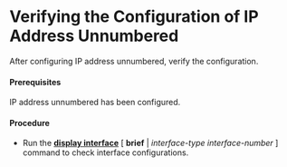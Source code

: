 Verifying the Configuration of IP Address Unnumbered
====================================================

After configuring IP address unnumbered, verify the configuration.

#### Prerequisites

IP address unnumbered has been configured.


#### Procedure

* Run the [**display interface**](cmdqueryname=display+interface+brief) [ **brief** | *interface-type* *interface-number* ] command to check interface configurations.